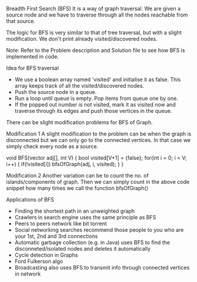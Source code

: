 Breadth First Search (BFS)
It is a way of graph traversal. We are given a source node and we have to traverse through all the nodes reachable from that source.

The logic for BFS is very similar to that of tree traversal, but with a slight modification. We don't print already visited/discovered nodes.

Note: Refer to the Problem description and Solution file to see how BFS is implemented in code.

Idea for BFS traversal
- We use a boolean array named 'visited' and initialise it as false. This array keeps track of all the visited/discovered nodes.
- Push the source node in a queue.
- Run a loop until queue is empty. Pop items from queue one by one.
- If the popped out number is not visited, mark it as visited now and traverse through its edges and push those vertices in the queue.

There can be slight modification problems for BFS of Graph.

Modification 1
A slight modification to the problem can be when the graph is disconnected but we can only go to the connected vertices. In that case we simply check every node as a source.

void BFS(vector<int> adj[], int V) {
    bool visited[V+1] = {false};
    for(int i = 0; i < V; i++) {
        if(!visited[i])
            bfsOfGraph(adj, i, visited);
    }
}

Modification 2
Another variation can be to count the no. of islands/components of graph. Then we can simply count in the above code snippet how many times we call the function bfsOfGraph()

Applications of BFS
- Finding the shortest path in an unweighted graph
- Crawlers in search engine uses the same principle as BFS
- Peers to peers network like bit torrent
- Social networking searches recommend those people to you who are your 1st, 2nd and 3rd connections
- Automatic garbage collection (e.g. in Java) uses BFS to find the disconneted/isolated nodes and deletes it automatically
- Cycle detection in Graphs
- Ford Fulkerson algo
- Broadcasting also uses BFS to transmit info through connected vertices in network
